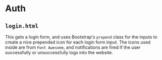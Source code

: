 # Auth

## `login.html`

This gets a login form, and uses Bootstrap's `prepend` class for the inputs to create a nice prepended icon for each login 
form input. The icons used inside are from `Font Awesome`, and notifications are fired if the user successfully or unsuccessfully
logs into the website.
